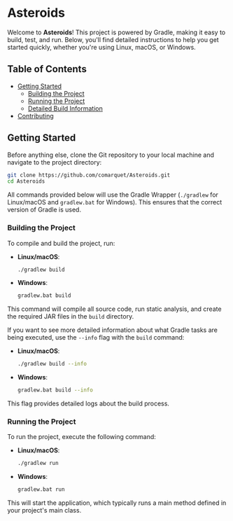 # Asteroids

Welcome to **Asteroids**! This project is powered by Gradle, making it easy to build, test, and run. Below, you'll find detailed instructions to help you get started quickly, whether you're using Linux, macOS, or Windows.

## Table of Contents

- [Getting Started](#getting-started)
  - [Building the Project](#building-the-project)
  - [Running the Project](#running-the-project)
  - [Detailed Build Information](#detailed-build-information)
- [Contributing](#contributing)

## Getting Started

Before anything else, clone the Git repository to your local machine and navigate to the project directory:

```sh
git clone https://github.com/comarquet/Asteroids.git
cd Asteroids
```

All commands provided below will use the Gradle Wrapper (`./gradlew` for Linux/macOS and `gradlew.bat` for Windows). This ensures that the correct version of Gradle is used.

### Building the Project

To compile and build the project, run:

- **Linux/macOS**:

  ```sh
  ./gradlew build
  ```

- **Windows**:

  ```sh
  gradlew.bat build
  ```

This command will compile all source code, run static analysis, and create the required JAR files in the `build` directory.

If you want to see more detailed information about what Gradle tasks are being executed, use the `--info` flag with the `build` command:

- **Linux/macOS**:

  ```sh
  ./gradlew build --info
  ```

- **Windows**:

  ```sh
  gradlew.bat build --info
  ```

This flag provides detailed logs about the build process.

### Running the Project

To run the project, execute the following command:

- **Linux/macOS**:

  ```sh
  ./gradlew run
  ```

- **Windows**:

  ```sh
  gradlew.bat run
  ```

This will start the application, which typically runs a main method defined in your project's main class.

